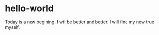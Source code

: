 # hello-world
Today is a new begining.
I will be better and better.
I will find my new true myself.
